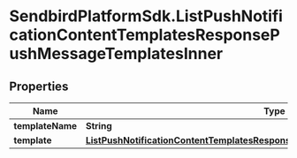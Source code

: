 # SendbirdPlatformSdk.ListPushNotificationContentTemplatesResponsePushMessageTemplatesInner

## Properties

Name | Type | Description | Notes
------------ | ------------- | ------------- | -------------
**templateName** | **String** |  | [optional] 
**template** | [**ListPushNotificationContentTemplatesResponsePushMessageTemplatesInnerTemplate**](ListPushNotificationContentTemplatesResponsePushMessageTemplatesInnerTemplate.md) |  | [optional] 


